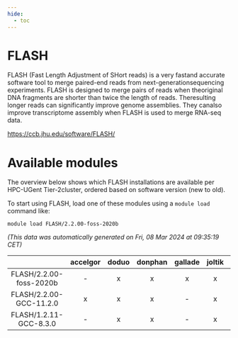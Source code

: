 ```yaml
---
hide:
  - toc
---
```


FLASH
=====


FLASH (Fast Length Adjustment of SHort reads) is a very fastand accurate software tool to merge paired-end reads from next-generationsequencing experiments. FLASH is designed to merge pairs of reads when theoriginal DNA fragments are shorter than twice the length of reads. Theresulting longer reads can significantly improve genome assemblies. They canalso improve transcriptome assembly when FLASH is used to merge RNA-seq data.

https://ccb.jhu.edu/software/FLASH/
# Available modules


The overview below shows which FLASH installations are available per HPC-UGent Tier-2cluster, ordered based on software version (new to old).

To start using FLASH, load one of these modules using a `module load` command like:

```shell
module load FLASH/2.2.00-foss-2020b
```

*(This data was automatically generated on Fri, 08 Mar 2024 at 09:35:19 CET)*  

| |accelgor|doduo|donphan|gallade|joltik|skitty|
| :---: | :---: | :---: | :---: | :---: | :---: | :---: |
|FLASH/2.2.00-foss-2020b|-|x|x|x|x|x|
|FLASH/2.2.00-GCC-11.2.0|x|x|x|-|x|x|
|FLASH/1.2.11-GCC-8.3.0|-|x|x|-|x|-|
